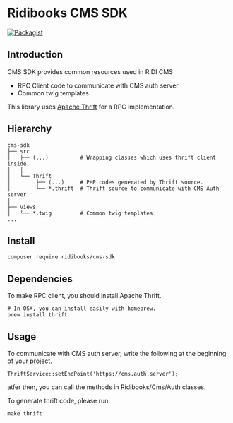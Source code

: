 # Ridibooks CMS SDK
[![Packagist](https://img.shields.io/packagist/v/ridibooks/cms-sdk.svg)](https://packagist.org/packages/ridibooks/cms-sdk)

## Introduction
CMS SDK provides common resources used in RIDI CMS
- RPC Client code to communicate with CMS auth server
- Common twig templates

This library uses [Apache Thrift](https://thrift.apache.org) for a RPC implementation.

## Hierarchy
```
cms-sdk
├── src
│   ├── (...)          # Wrapping classes which uses thrift client inside.
│   │
│   └── Thrift
│        ├── (...)     # PHP codes generated by Thrift source.
│        └── *.thrift  # Thrift source to communicate with CMS Auth server.
│
├── views
│   └── *.twig         # Common twig templates
...
```

## Install
```
composer require ridibooks/cms-sdk
```

## Dependencies
To make RPC client, you should install Apache Thrift.
```
# In OSX, you can install easily with homebrew.
brew install thrift
```

## Usage

To communicate with CMS auth server, write the following at the beginning of your project.
```
ThriftService::setEndPoint('https://cms.auth.server');
```
atfer then, you can call the methods in Ridibooks/Cms/Auth classes.

To generate thrift code, please run:
```
make thrift
```
